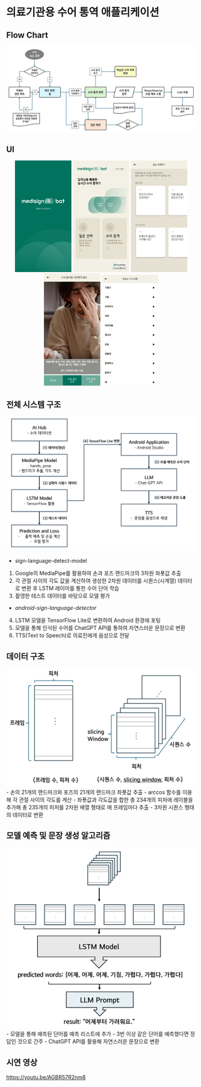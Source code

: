 # 의료기관용 수어 통역 애플리케이션


## Flow Chart
<img src="images/app_flow_chart.png" alt="app_flow_chart" width="500"/>


## UI
<p align="center">
  <img src="images/screen_0.jpg" alt="App UI 1" width="150"/>
  <img src="images/screen_1.jpg" alt="App UI 2" width="150"/>
  <img src="images/screen_2.jpg" alt="App UI 3" width="150"/>
  <img src="images/screen_3.png" alt="App UI 4" width="150"/>
  <img src="images/screen_4.jpg" alt="App UI 5" width="150"/>
</p>


## 전체 시스템 구조
<img src="images/system_architecture.png" alt="system_architecture" width="500"/>

- sign-language-detect-model
1) Google의 MediaPipe를 활용하여 손과 포즈 랜드마크의 3차원 좌푯값 추출
2) 각 관절 사이의 각도 값을 계산하여 생성한 2차원 데이터를 시퀀스(시계열) 데이터로 변환 후 LSTM 레이어를 통한 수어 단어 학습
3) 촬영한 테스트 데이터를 바탕으로 모델 평가

- *android-sign-language-detector*
4) LSTM 모델을 TensorFlow Lite로 변환하여 Android 환경에 포팅
5) 모델을 통해 인식된 수어를 ChatGPT API를 통하여 자연스러운 문장으로 변환
6) TTS(Text to Speech)로 의료진에게 음성으로 전달


## 데이터 구조
<img src="images/data_structure.png" alt="data_structure" width="500"/>
- 손의 21개의 랜드마크와 포즈의 21개의 랜드마크 좌푯값 추출
- arccos 함수를 이용해 각 관절 사이의 각도를 계산
- 좌푯값과 각도값을 합한 총 234개의 피처에 레이블을 추가해 총 235개의 피처를 2차원 배열 형태로 매 프레임마다 추출
- 3차원 시퀀스 형태의 데이터로 변환


## 모델 예측 및 문장 생성 알고리즘
<img src="images/model_predict_sentence.png" alt="model_predict_sentence" width="500"/>
- 모델을 통해 예측된 단어를 예측 리스트에 추가
- 3번 이상 같은 단어를 예측했다면 정답인 것으로 간주
- ChatGPT API를 활용해 자연스러운 문장으로 변환


## 시연 영상
https://youtu.be/AGBR57R2nm8

